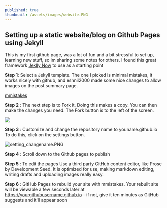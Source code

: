 ```yaml
---
published: true
thumbnail: /assets/images/website.PNG
---
```

## Setting up a static website/blog on Github Pages using Jekyll

This is my first github page, was a lot of fun and a bit stressful to set up, learning new stuff, so im sharing some notes for others. I found this great framework [Jeklly Now](https://github.com/mmistakes/mm-github-pages-starter) to use as a starting point

**Step 1**: Select a  Jekyll template. The one I picked is minimal mistakes, it works nicely with github, and eshnil2000 made some nice changes to allow images on the post summary page.

[mmistakes](https://github.com/eshnil2000/mm-github-pages-starter)

**Step 2** : The next step is to Fork it. Doing this makes a copy. You can then make the changes you need. The Fork button is to the left of the screen.

![]({{site.baseurl}}/assets/images/fork2_pointer.png)


**Step 3** : Customize and change the repository name to youname.github.io To do this, click on the settings button. 
         
![setting_changename.PNG]({{site.baseurl}}/assets/images/setting_changename.PNG)

**Step 4** : Scroll down to the Github pages to publish
        
**Step 5** : To edit the pages Use a third party GitHub content editor, like Prose by Development Seed. It is optimized for use, making markdown editing, writing drafts and uploading images really easy.   
          
**Step 6** : GitHub Pages to rebuild your site with mmistakes. Your rebuilt site will be viewable a few seconds later at https://yourgithubusername.github.io - if not, give it ten minutes as GitHub suggests and it'll appear soon
